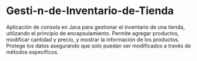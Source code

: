 # Gesti-n-de-Inventario-de-Tienda
Aplicación de consola en Java para gestionar el inventario de una tienda, utilizando el principio de encapsulamiento. Permite agregar productos, modificar cantidad y precio, y mostrar la información de los productos. Protege los datos asegurando que solo puedan ser modificados a través de métodos específicos.
